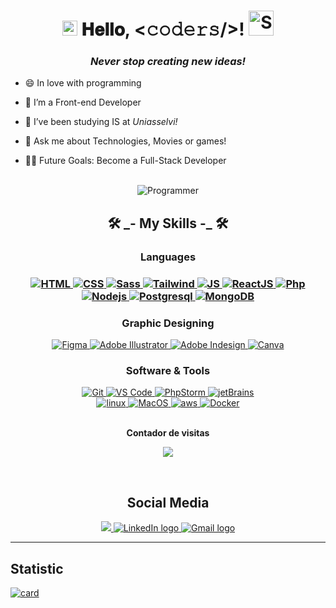 <!-- Introduction -->

<h1 align="center">
    <img src="https://github.com/JayantGoel001/JayantGoel001/blob/master/GIF/Earth.gif" width="24px" style="max-width:100%;" alt="World"/>
    𝐇𝐞𝐥𝐥𝐨, &lt;𝚌𝚘𝚍𝚎𝚛𝚜/&gt;!
    <img src="https://github.com/JayantGoel001/JayantGoel001/blob/master/GIF/Hi.gif" width="40px" alt="Shake Hand"/>
</h1>

<h3 align="center">
    <i>Never stop creating new ideas!
    </i>
</h3>

<ul>
    <li>
        <p>😄 In love with programming</p>
    </li>
    <li>
        <p>🔭 I’m a Front-end Developer</p>
    </li>
    <li>
        <p>🌱 I’ve been studying IS at <cite>Uniasselvi<cite>!</p>
    </li>
    <li>
        <p>💬 Ask me about Technologies, Movies or games!</p>
    </li>
    <li>
        <p>💪🏼 Future Goals: Become a Full-Stack Developer</p>
    </li>
</ul>
    
<br/>

<div  align="center">
    <img src="https://raw.githubusercontent.com/MicaelliMedeiros/micaellimedeiros/master/image/computer-illustration.png" alt="Programmer"/>
</div>

<h2 align="center">🛠️ _- My Skills -_ 🛠️</h2>

<h3 align="center"> Languages <h3> 

<div align="center">
    <a href="https://www.w3.org/html/" target="_blank">
        <img alt="HTML" src="https://img.shields.io/badge/HTML5-orange?style=for-the-badge&logo=html5&logoColor=white">
    </a>
    <a href="https://www.w3schools.com/css/" target="_blank">
        <img alt="CSS" src="https://img.shields.io/badge/CSS-blue?style=for-the-badge&logo=css3&logoColor=white">
    </a>
    <a href="https://sass-lang.com" target="_blank">
        <img alt="Sass" src="https://img.shields.io/badge/Scss-purple?style=for-the-badge&logo=sass&logoColor=white">
    </a>
    <a href="https://tailwindcss.com" target="_blank">
        <img alt="Tailwind" src="https://img.shields.io/badge/Tailwind-blue?style=for-the-badge&logo=tailwindcss&logoColor=white">
    </a>
    <a href="https://www.w3schools.com/js/" target="_blank">
        <img alt="JS" src="https://img.shields.io/badge/javascript-yellow?style=for-the-badge&logo=javascript&logoColor=white">
    </a>
     <a href="https://react.dev/" target="_blank">
        <img alt="ReactJS" src="https://img.shields.io/badge/React.js-lightblue?style=for-the-badge&logo=react&logoColor=white">
    </a>
    <a href="https://www.php.net/" target="_blank">
        <img alt="Php" src="https://img.shields.io/badge/Php-purple?style=for-the-badge&logo=php&logoColor=white">
    </a>
    <a href="https://nodejs.org/en" target="_blank">
        <img alt="Nodejs" src="https://img.shields.io/badge/Nodejs-green?style=for-the-badge&logo=node.js&logoColor=white">
    </a>
     <a href="https://www.postgresql.org/" target="_blank">
        <img alt="Postgresql" src="https://img.shields.io/badge/Postgresql-purple?style=for-the-badge&logo=postgresql&logoColor=white">
    </a>
    <a href="https://www.mongodb.com/" target="_blank">
        <img alt="MongoDB" src="https://img.shields.io/badge/MongoDB-green?style=for-the-badge&logo=mongodb&logoColor=white">
    </a>
</div>

<h3 align="center"> Graphic Designing </h3>
<div align="center">
    <a href="https://www.figma.com">
        <img alt="Figma" src="https://img.shields.io/badge/Figma-gray?style=for-the-badge&logo=figma&logoColor=white">
    </a>
    <a href="https://www.adobe.com/in/products/illustrator.html" target="_blank">
        <img alt="Adobe Illustrator" src="https://img.shields.io/badge/Illustrator-orange?style=for-the-badge&logo=adobeillustrator&logoColor=white">
    </a>
    <a href="https://www.adobe.com/in/products/indesign.html" target="_blank">
        <img alt="Adobe Indesign" src="https://img.shields.io/badge/Photoshop-blue?style=for-the-badge&logo=adobephotoshop&logoColor=white">
    </a>
    <a href="https://www.canva.com/pt_br/">
        <img alt="Canva" src="https://img.shields.io/badge/Canva-white?style=for-the-badge&logo=canva&logoColor=blue">
    </a>
</div>

<h3 align="center"> Software & Tools </h3>

<div align="center">
    <a href="https://www.canva.com/pt_br/">
        <img alt="Git" src="https://img.shields.io/badge/Git-000000?style=for-the-badge&logo=git&logoColor=white">
    </a>
    <a href="https://code.visualstudio.com">
        <img alt="VS Code" src="https://img.shields.io/badge/VSCode-blue?style=for-the-badge&logo=jetbrains&logoColor=white">
    </a>
    <a href="http://www.jetbrains.com/phpstorm/">
        <img alt="PhpStorm" src="https://img.shields.io/badge/PhpStorm-purple?style=for-the-badge&logo=phpstorm&logoColor=white">
    </a>
     <a href="http://www.jetbrains.com">
        <img alt="jetBrains" src="https://img.shields.io/badge/jetbrains-000000?style=for-the-badge&logo=jetbrains&logoColor=white">
    </a>
    <br/>
    <a href="https://elementary.io" target="_blank">
        <img alt="linux" src="https://img.shields.io/badge/Linux-E34F26?style=for-the-badge&logo=linux&logoColor=black">
    </a>
    <a href="https://developer.apple.com/" target="_blank">
        <img alt="MacOS" src="https://img.shields.io/badge/MacOS-F9F9F9?style=for-the-badge&logo=macos&logoColor=black">
    </a>
     <a href="https://aws.amazon.com" target="_blank">
        <img alt="aws" src="https://img.shields.io/badge/Amazon_AWS-232F3E?style=for-the-badge&logo=amazon-aws&logoColor=white">
    </a>
    <a href="https://www.docker.com" target="_blank">
        <img alt="Docker" src="https://img.shields.io/badge/Docker-2496ED?style=for-the-badge&logo=docker&logoColor=white">
    </a>
</div>
    
<br/>
    
<div align="center">
    <p align="centre">
        <b>Contador de visitas</b>
    </p>  
    <p align="center">
        <img align="center" src="https://profile-counter.glitch.me/GabrielGirardi/count.svg"/>
    </p> 
</div>
    
<br/>

<h2 align="center"> Social Media </h2>

<div align="center">
    <a href="https://www.instagram.com/gabriell_girardii/" target="_blank" >
        <img src="https://img.shields.io/badge/-Instagram-blueviolet?style=for-the-badge&logo=instagram&logoColor=white"/>
    </a>
    <a href="www.linkedin.com/in/ggirardii" target="_blank">
        <img src="https://img.shields.io/badge/-LinkedIn-%230077B5?style=for-the-badge&logo=linkedin&logoColor=white" alt="LinkedIn logo"/>
    </a>
    <a href="mailto:gabrielgirardi2811@gmail.com" target="_blank">
        <img src="https://img.shields.io/badge/Gmail-D14836?style=for-the-badge&logo=gmail&logoColor=white" alt="Gmail logo"/>
    </a>
</div>

<hr/>
    
<h2> Statistic </h2>

[![card](https://github-readme-stats.vercel.app/api?username=GabrielGirardi&theme=default)](https://github.com/GabrielGirardi/)
